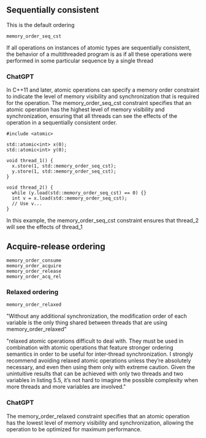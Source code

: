 ## Sequentially consistent
This is the default ordering
```
memory_order_seq_cst
```
If all operations on instances of atomic types are sequentially consistent, the behavior of a multithreaded program is as if all these operations were performed in some particular sequence by a single thread

### ChatGPT

In C++11 and later, atomic operations can specify a memory order constraint to indicate the level of memory visibility and synchronization that is required for the operation. The memory_order_seq_cst constraint specifies that an atomic operation has the highest level of memory visibility and synchronization, ensuring that all threads can see the effects of the operation in a sequentially consistent order.

```
#include <atomic>

std::atomic<int> x(0);
std::atomic<int> y(0);

void thread_1() {
  x.store(1, std::memory_order_seq_cst);
  y.store(1, std::memory_order_seq_cst);
}

void thread_2() {
  while (y.load(std::memory_order_seq_cst) == 0) {}
  int v = x.load(std::memory_order_seq_cst);
  // Use v...
}
```
In this example, the memory_order_seq_cst constraint ensures that thread_2 will see the effects of thread_1

## Acquire-release ordering
```
memory_order_consume
memory_order_acquire
memory_order_release
memory_order_acq_rel
```
### Relaxed ordering
```
memory_order_relaxed
```
"Without any additional synchronization, the modification order of each variable is the only thing shared between threads that are using memory_order_relaxed"

"relaxed atomic operations difficult to deal with. They must be used in combination with atomic operations that feature stronger ordering semantics in order to be useful for inter-thread synchronization. I strongly recommend avoiding relaxed atomic operations unless they’re absolutely necessary, and even then using them only with extreme caution. Given the unintuitive results that can be achieved with only two threads and two variables in listing 5.5, it’s not hard to imagine the possible complexity when more threads and more variables are involved."

### ChatGPT
The memory_order_relaxed constraint specifies that an atomic operation has the lowest level of memory visibility and synchronization, allowing the operation to be optimized for maximum performance.